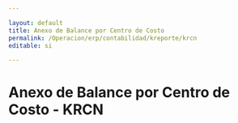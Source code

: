 ```yaml
---

layout: default
title: Anexo de Balance por Centro de Costo
permalink: /Operacion/erp/contabilidad/kreporte/krcn
editable: si

---
```


# Anexo de Balance por Centro de Costo - KRCN










